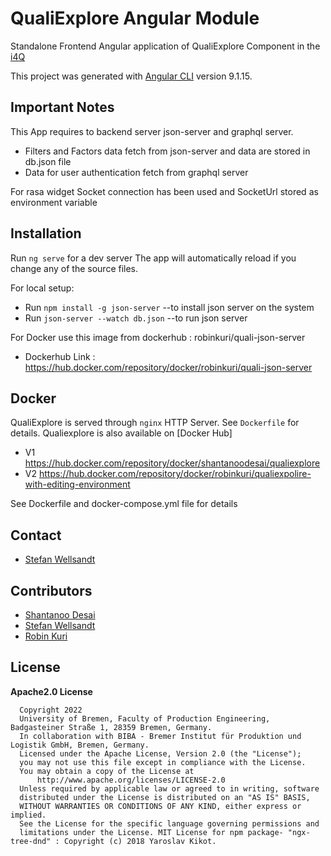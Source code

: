# QualiExplore Angular Module

Standalone Frontend Angular application of QualiExplore Component in the [i4Q](www.i4q-project.eu)

This project was generated with [Angular CLI](https://github.com/angular/angular-cli) version 9.1.15.

## Important Notes

This App requires to backend server json-server and graphql server.

* Filters and Factors data fetch from json-server and data are stored in db.json file
* Data for user authentication fetch from graphql server

For rasa widget Socket connection has been used and SocketUrl stored as environment variable

## Installation

Run `ng serve` for a dev server
The app will automatically reload if you change any of the source files.

For local setup:

* Run `npm install -g json-server`  --to install json server on the system
* Run `json-server --watch db.json` --to run json server

For Docker use this image from dockerhub : robinkuri/quali-json-server 

* Dockerhub Link : https://hub.docker.com/repository/docker/robinkuri/quali-json-server

## Docker

QualiExplore is served through `nginx` HTTP Server. See `Dockerfile` for details.
Qualiexplore is also available on [Docker Hub]
* V1 https://hub.docker.com/repository/docker/shantanoodesai/qualiexplore
* V2 https://hub.docker.com/repository/docker/robinkuri/qualiexpolire-with-editing-environment

See Dockerfile and docker-compose.yml file for details

## Contact

* [Stefan Wellsandt](mailto:wel@biba.uni-bremen.de)

## Contributors

* [Shantanoo Desai](mailto:des@biba.uni-bremen.de)
* [Stefan Wellsandt](mailto:wel@biba.uni-bremen.de)
* [Robin Kuri](mailto:kur@biba.uni-bremen.de)

## License

__Apache2.0 License__
```
  Copyright 2022
  University of Bremen, Faculty of Production Engineering, Badgasteiner Straße 1, 28359 Bremen, Germany.
  In collaboration with BIBA - Bremer Institut für Produktion und Logistik GmbH, Bremen, Germany.
  Licensed under the Apache License, Version 2.0 (the "License");
  you may not use this file except in compliance with the License.
  You may obtain a copy of the License at
      http://www.apache.org/licenses/LICENSE-2.0
  Unless required by applicable law or agreed to in writing, software
  distributed under the License is distributed on an "AS IS" BASIS,
  WITHOUT WARRANTIES OR CONDITIONS OF ANY KIND, either express or implied.
  See the License for the specific language governing permissions and
  limitations under the License. MIT License for npm package- "ngx-tree-dnd" : Copyright (c) 2018 Yaroslav Kikot.
```
